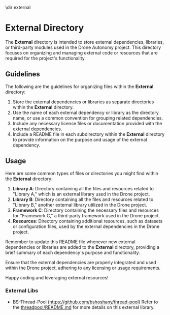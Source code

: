 \dir external

# External Directory

The **External** directory is intended to store external dependencies, libraries, or third-party modules used in the Drone Autonomy project. This directory focuses on organizing and managing external code or resources that are required for the project's functionality.

## Guidelines

The following are the guidelines for organizing files within the **External** directory:

1. Store the external dependencies or libraries as separate directories within the **External** directory.
2. Use the name of each external dependency or library as the directory name, or use a common convention for grouping related dependencies.
3. Include any necessary license files or documentation provided with the external dependencies.
4. Include a README file in each subdirectory within the **External** directory to provide information on the purpose and usage of the external dependency.

## Usage

Here are some common types of files or directories you might find within the **External** directory:

1. **Library A**: Directory containing all the files and resources related to "Library A," which is an external library used in the Drone project.
2. **Library B**: Directory containing all the files and resources related to "Library B," another external library utilized in the Drone project.
3. **Framework C**: Directory containing the necessary files and resources for "Framework C," a third-party framework used in the Drone project.
4. **Resources**: Directory containing additional resources, such as datasets or configuration files, used by the external dependencies in the Drone project.

Remember to update this README file whenever new external dependencies or libraries are added to the **External** directory, providing a brief summary of each dependency's purpose and functionality.

Ensure that the external dependencies are properly integrated and used within the Drone project, adhering to any licensing or usage requirements.

Happy coding and leveraging external resources!

### External Libs
- BS-Thread-Pool (https://github.com/bshoshany/thread-pool)
    Refer to the [threadpool/README.md](threadpool/README.md) for more details on this external library.